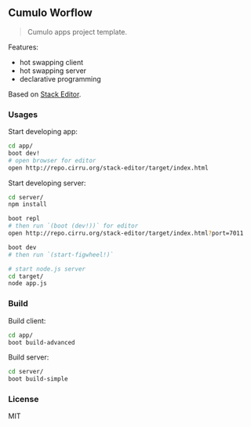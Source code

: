 
Cumulo Worflow
------

> Cumulo apps project template.

Features:

* hot swapping client
* hot swapping server
* declarative programming

Based on [Stack Editor](https://github.com/mvc-works/stack-workflow).

### Usages

Start developing app:

```bash
cd app/
boot dev!
# open browser for editor
open http://repo.cirru.org/stack-editor/target/index.html
```

Start developing server:

```bash
cd server/
npm install

boot repl
# then run `(boot (dev!))` for editor
open http://repo.cirru.org/stack-editor/target/index.html?port=7011

boot dev
# then run `(start-figwheel!)`

# start node.js server
cd target/
node app.js
```

### Build

Build client:

```bash
cd app/
boot build-advanced
```

Build server:

```bash
cd server/
boot build-simple
```

### License

MIT
